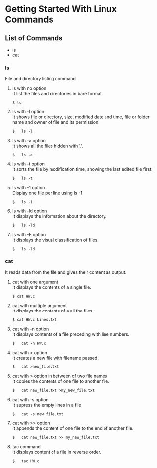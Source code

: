 # Getting Started With Linux Commands

## List of Commands
-   [ls](#ls)
-   [cat](#cat)

### ls
File and directory listing command

1.  ls with no option  
    It list the files and directories in bare format.
    ```
    $ ls
    ````

2.  ls with -l option  
    It shows file or directory, size, modified date and time, file or folder name and owner of file and its permission.
    ```
    $   ls -l
    ```

3.  ls with -a option  
    It shows all the files hidden with '.'.
    ```
    $   ls -a
    ```

4.  ls with -t option  
    It sorts the file by modification time, showing the last edited file first.
    ```
    $   ls -t
    ```

5.  ls with -1 option  
    Display one file per line using ls -1
    ```
    $   ls -1
    ```

6.  ls with -ld option  
    It displays the information about the directory.
    ```
    $   ls -ld
    ```

7.  ls with -F option  
    It displays the visual classification of files.
    ```
    $   ls -ld
    ```

### cat
It reads data from the file and gives their content as output.

1.  cat with one argument  
    It displays the contents of a single file. 
    ```
    $ cat HW.c
    ````

2.  cat with multiple argument  
    It displays the contents of a all the files.
    ```
    $ cat HW.c Lines.txt
    ````

3. cat with -n option  
    It displays contents of a file preceding with line numbers.
    ```
    $   cat -n HW.c
    ```
        
4.  cat with > option  
    It creates a new file with filename passed.
    ```
    $   cat >new_file.txt
    ```
        
5.  cat with > option in between of two file names  
    It copies the contents of one file to another file.
    ```
    $   cat new_file.txt >my_new_file.txt
    ```        

6.  cat with -s option  
    It supress the empty lines in a file
    ```
    $   cat -s new_file.txt
    ```

7.  cat with >> option  
    It appends the content of one file to the end of another file.
    ```
    $   cat new_file.txt >> my_new_file.txt
    ```
        
8.  tac command  
    It displays content of a file in reverse order.
    ```
    $   tac HW.c
    ```

